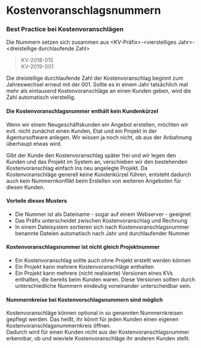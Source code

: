 # Kostenvoranschlagsnummern

### **Best Practice bei Kostenvoranschlägen**

Die Nummern setzen sich zusammen aus &lt;KV-Präfix&gt;-&lt;vierstelliges Jahr&gt;-&lt;dreistellige durchlaufende Zahl&gt;

> KV-2018-015   
> KV-2019-001

Die dreistellige durchlaufende Zahl der Kostenvoranschlag beginnt zum Jahreswechsel erneut mit der 001. Sollte es in einem Jahr tatsächlich mal mehr als eintausend Kostenvoranschläge an einen Kunden geben, wird die Zahl automatisch vierstellig.

#### Die Kostenvoranschlagsnummer enthält kein Kundenkürzel

Wenn wir einem Neugeschäftskunden ein Angebot erstellen, möchten wir evtl. nicht zunächst einen Kunden, Etat und ein Projekt in der Agentursoftware anlegen. Wir wissen ja noch nicht, ob aus der Anbahnung überhaupt etwas wird.  
  
Gibt der Kunde den Kostenvoranschlag später frei und wir legen den Kunden und das Projekt im System an, verschieben wir den bestehenden Kostenvoranschlag einfach ins neu angelegte Projekt. Da Kostenvoranschläge generell keine Kundenkürzel führen, entsteht dadurch auch kein Nummernkonflikt beim Erstellen von weiteren Angeboten für diesen Kunden.

#### Vorteile dieses Musters

* Die Nummer ist als Dateiname - sogar auf einem Webserver - geeignet
* Das Präfix unterscheidet zwischen Kostenvoranschlag und Rechnung
* In einem Dateisystem sortieren sich nach Kostenvoranschlagsnummer benannte Dateien automatisch nach Jahr und durchlaufender Nummer

#### Kostenvoranschlagsnummer ist nicht gleich Projektnummer

* Ein Kostenvoranschlag sollte auch ohne Projekt erstellt werden können
* Ein Projekt kann mehrere Kostenvoranschläge enthalten
* Ein Projekt kann mehrere \(nicht realisierte\) Versionen eines KVs enthalten, die bereits beim Kunden waren. Diese Versionen sollten durch unterschiedliche Nummern eindeutig voneinander unterscheidbar sein.

#### Nummernkreise bei Kostenvorschlagsnummern sind möglich

Kostenvoranschläge können optional in so genannten Nummernkreisen gepflegt werden. Das heißt, ihr könnt für jeden Kunden einen eigenen Kostenvoranschlagsnummernkreis öffnen.   
Dadurch wird für einen Kunden nicht aus der Kostenvoranschlagsnummer erkennbar, ob und wieviele Kostenvoranschläge ihr anderen Kunden stellt.

